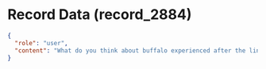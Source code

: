 # Record Data (record_2884)

```json
{
  "role": "user",
  "content": "What do you think about buffalo experienced after the line of question and before the final decision? "
}
```
